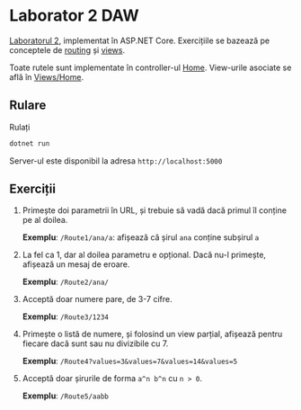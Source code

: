 # Laborator 2 DAW

[Laboratorul 2](https://cs.unibuc.ro/~asipos/daw/Laborator-2.pdf), implementat în ASP.NET Core. Exercițiile se bazează pe conceptele de [routing](https://docs.microsoft.com/en-us/aspnet/core/fundamentals/routing?view=aspnetcore-3.1) și [views](https://docs.microsoft.com/en-us/aspnet/core/mvc/views/overview?view=aspnetcore-3.1).

Toate rutele sunt implementate în controller-ul [Home](Controllers/HomeController.cs). View-urile asociate se află în [Views/Home](Views/Home).

## Rulare

Rulați
```sh
dotnet run
```
Server-ul este disponibil la adresa `http://localhost:5000`

## Exerciții

1. Primește doi parametrii în URL, și trebuie să vadă dacă primul îl conține pe al doilea.

   **Exemplu**: `/Route1/ana/a`: afișează că șirul `ana` conține subșirul `a`
2. La fel ca 1, dar al doilea parametru e opțional. Dacă nu-l primește, afișează un mesaj de eroare.

   **Exemplu**: `/Route2/ana/`
3. Acceptă doar numere pare, de 3-7 cifre.

   **Exemplu**: `/Route3/1234`

4. Primește o listă de numere, și folosind un view parțial, afișează pentru fiecare dacă sunt sau nu divizibile cu 7.

   **Exemplu**: `/Route4?values=3&values=7&values=14&values=5`

5. Acceptă doar șirurile de forma `a^n b^n` cu `n > 0`.

   **Exemplu**: `/Route5/aabb`